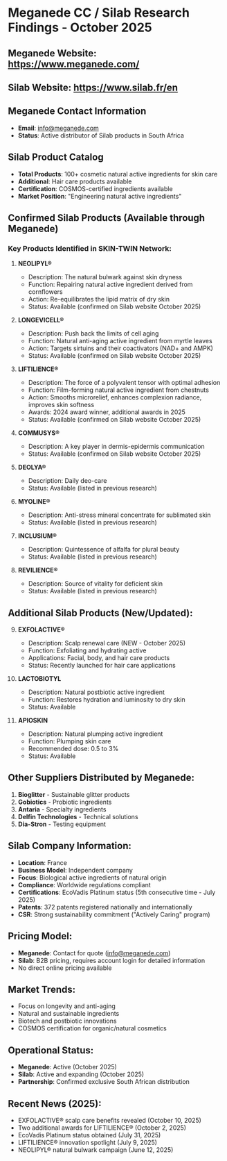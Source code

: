 # Meganede CC / Silab Research Findings - October 2025

## Meganede Website: https://www.meganede.com/
## Silab Website: https://www.silab.fr/en

## Meganede Contact Information
- **Email**: info@meganede.com
- **Status**: Active distributor of Silab products in South Africa

## Silab Product Catalog
- **Total Products**: 100+ cosmetic natural active ingredients for skin care
- **Additional**: Hair care products available
- **Certification**: COSMOS-certified ingredients available
- **Market Position**: "Engineering natural active ingredients"

## Confirmed Silab Products (Available through Meganede)

### Key Products Identified in SKIN-TWIN Network:

1. **NEOLIPYL®**
   - Description: The natural bulwark against skin dryness
   - Function: Repairing natural active ingredient derived from cornflowers
   - Action: Re-equilibrates the lipid matrix of dry skin
   - Status: Available (confirmed on Silab website October 2025)

2. **LONGEVICELL®**
   - Description: Push back the limits of cell aging
   - Function: Natural anti-aging active ingredient from myrtle leaves
   - Action: Targets sirtuins and their coactivators (NAD+ and AMPK)
   - Status: Available (confirmed on Silab website October 2025)

3. **LIFTILIENCE®**
   - Description: The force of a polyvalent tensor with optimal adhesion
   - Function: Film-forming natural active ingredient from chestnuts
   - Action: Smooths microrelief, enhances complexion radiance, improves skin softness
   - Awards: 2024 award winner, additional awards in 2025
   - Status: Available (confirmed on Silab website October 2025)

4. **COMMUSYS®**
   - Description: A key player in dermis-epidermis communication
   - Status: Available (confirmed on Silab website October 2025)

5. **DEOLYA®**
   - Description: Daily deo-care
   - Status: Available (listed in previous research)

6. **MYOLINE®**
   - Description: Anti-stress mineral concentrate for sublimated skin
   - Status: Available (listed in previous research)

7. **INCLUSIUM®**
   - Description: Quintessence of alfalfa for plural beauty
   - Status: Available (listed in previous research)

8. **REVILIENCE®**
   - Description: Source of vitality for deficient skin
   - Status: Available (listed in previous research)

## Additional Silab Products (New/Updated):

9. **EXFOLACTIVE®**
   - Description: Scalp renewal care (NEW - October 2025)
   - Function: Exfoliating and hydrating active
   - Applications: Facial, body, and hair care products
   - Status: Recently launched for hair care applications

10. **LACTOBIOTYL**
    - Description: Natural postbiotic active ingredient
    - Function: Restores hydration and luminosity to dry skin
    - Status: Available

11. **APIOSKIN**
    - Description: Natural plumping active ingredient
    - Function: Plumping skin care
    - Recommended dose: 0.5 to 3%
    - Status: Available

## Other Suppliers Distributed by Meganede:
1. **Bioglitter** - Sustainable glitter products
2. **Gobiotics** - Probiotic ingredients
3. **Antaria** - Specialty ingredients
4. **Delfin Technologies** - Technical solutions
5. **Dia-Stron** - Testing equipment

## Silab Company Information:
- **Location**: France
- **Business Model**: Independent company
- **Focus**: Biological active ingredients of natural origin
- **Compliance**: Worldwide regulations compliant
- **Certifications**: EcoVadis Platinum status (5th consecutive time - July 2025)
- **Patents**: 372 patents registered nationally and internationally
- **CSR**: Strong sustainability commitment ("Actively Caring" program)

## Pricing Model:
- **Meganede**: Contact for quote (info@meganede.com)
- **Silab**: B2B pricing, requires account login for detailed information
- No direct online pricing available

## Market Trends:
- Focus on longevity and anti-aging
- Natural and sustainable ingredients
- Biotech and postbiotic innovations
- COSMOS certification for organic/natural cosmetics

## Operational Status:
- **Meganede**: Active (October 2025)
- **Silab**: Active and expanding (October 2025)
- **Partnership**: Confirmed exclusive South African distribution

## Recent News (2025):
- EXFOLACTIVE® scalp care benefits revealed (October 10, 2025)
- Two additional awards for LIFTILIENCE® (October 2, 2025)
- EcoVadis Platinum status obtained (July 31, 2025)
- LIFTILIENCE® innovation spotlight (July 9, 2025)
- NEOLIPYL® natural bulwark campaign (June 12, 2025)


